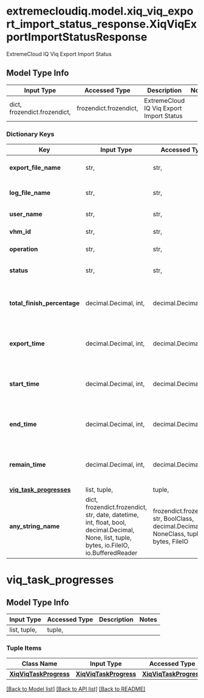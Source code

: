 # extremecloudiq.model.xiq_viq_export_import_status_response.XiqViqExportImportStatusResponse

ExtremeCloud IQ Viq Export Import Status 

## Model Type Info
Input Type | Accessed Type | Description | Notes
------------ | ------------- | ------------- | -------------
dict, frozendict.frozendict,  | frozendict.frozendict,  | ExtremeCloud IQ Viq Export Import Status  | 

### Dictionary Keys
Key | Input Type | Accessed Type | Description | Notes
------------ | ------------- | ------------- | ------------- | -------------
**export_file_name** | str,  | str,  | The exported file name | 
**log_file_name** | str,  | str,  | The export log file name | 
**user_name** | str,  | str,  | Name of the user | [optional] 
**vhm_id** | str,  | str,  | VHM ID of the user | [optional] 
**operation** | str,  | str,  | Type of operation | [optional] 
**status** | str,  | str,  | Current status of operation | [optional] 
**total_finish_percentage** | decimal.Decimal, int,  | decimal.Decimal,  | Total finish percentage | [optional] value must be a 64 bit integer
**export_time** | decimal.Decimal, int,  | decimal.Decimal,  | The last backed up time. | [optional] value must be a 64 bit integer
**start_time** | decimal.Decimal, int,  | decimal.Decimal,  | The start time. | [optional] value must be a 64 bit integer
**end_time** | decimal.Decimal, int,  | decimal.Decimal,  | The end time. | [optional] value must be a 64 bit integer
**remain_time** | decimal.Decimal, int,  | decimal.Decimal,  | The remaining time. | [optional] value must be a 64 bit integer
**[viq_task_progresses](#viq_task_progresses)** | list, tuple,  | tuple,  |  | [optional] 
**any_string_name** | dict, frozendict.frozendict, str, date, datetime, int, float, bool, decimal.Decimal, None, list, tuple, bytes, io.FileIO, io.BufferedReader | frozendict.frozendict, str, BoolClass, decimal.Decimal, NoneClass, tuple, bytes, FileIO | any string name can be used but the value must be the correct type | [optional]

# viq_task_progresses

## Model Type Info
Input Type | Accessed Type | Description | Notes
------------ | ------------- | ------------- | -------------
list, tuple,  | tuple,  |  | 

### Tuple Items
Class Name | Input Type | Accessed Type | Description | Notes
------------- | ------------- | ------------- | ------------- | -------------
[**XiqViqTaskProgress**](XiqViqTaskProgress.md) | [**XiqViqTaskProgress**](XiqViqTaskProgress.md) | [**XiqViqTaskProgress**](XiqViqTaskProgress.md) |  | 

[[Back to Model list]](../../README.md#documentation-for-models) [[Back to API list]](../../README.md#documentation-for-api-endpoints) [[Back to README]](../../README.md)

